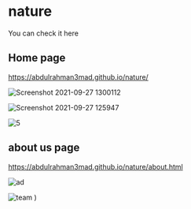# nature
You can check it here 

## Home page
https://abdulrahman3mad.github.io/nature/

![Screenshot 2021-09-27 1300112](https://user-images.githubusercontent.com/65741884/134896363-46f74854-b199-42b6-b7a8-8f65d358e0df.png)

![Screenshot 2021-09-27 125947](https://user-images.githubusercontent.com/65741884/134896356-1f15e200-4058-429e-916b-93a9fab1d36a.png)

![5](https://user-images.githubusercontent.com/65741884/134896346-7c7ea6ab-bd04-472a-8799-da2040cf7da8.png)

## about us page
https://abdulrahman3mad.github.io/nature/about.html

![ad](https://user-images.githubusercontent.com/65741884/134898871-c933f087-05c4-43c3-b429-2e0f1373b54e.png)

![team](https://user-images.githubusercontent.com/65741884/134898882-84034710-8a8d-4dc2-b04c-c3147a2bdc7d.png)
)
